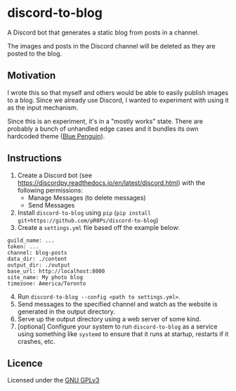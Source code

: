 discord-to-blog
===============

A Discord bot that generates a static blog from posts in a channel.

The images and posts in the Discord channel will be deleted as they are posted to the blog.

Motivation
----------
I wrote this so that myself and others would be able to easily publish images to a blog. Since we
already use Discord, I wanted to experiment with using it as the input mechanism.

Since this is an experiment, it's in a "mostly works" state. There are probably a bunch of unhandled
edge cases and it bundles its own hardcoded theme ([Blue Penguin][]).

Instructions
------------
1. Create a Discord bot (see <https://discordpy.readthedocs.io/en/latest/discord.html>) with the
   following permissions:
    - Manage Messages (to delete messages)
    - Send Messages
2. Install `discord-to-blog` using `pip` (`pip install git+https://github.com/pR0Ps/discord-to-blog`)
3. Create a `settings.yml` file based off the example below:
```
guild_name: ...
token: ...
channel: blog-posts
data_dir: ./content
output_dir: ./output
base_url: http://localhost:8000
site_name: My photo blog
timezone: America/Toronto
```
4. Run `discord-to-blog --config <path to settings.yml>`.
5. Send messages to the specified channel and watch as the website is generated in the output directory.
6. Serve up the output directory using a web server of some kind.
7. [optional] Configure your system to run `discord-to-blog` as a service using something like
   `systemd` to ensure that it runs at startup, restarts if it crashes, etc.


Licence
-------
Licensed under the [GNU GPLv3][]


  [GNU GPLv3]: https://www.gnu.org/licenses/gpl-3.0.en.html
  [Blue Penguin]: https://github.com/jody-frankowski/blue-penguin/

